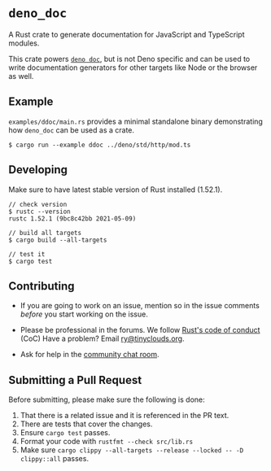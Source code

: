 # `deno_doc`

A Rust crate to generate documentation for JavaScript and TypeScript modules.

This crate powers
[`deno doc`](https://deno.land/manual/tools/documentation_generator), but is not
Deno specific and can be used to write documentation generators for other
targets like Node or the browser as well.

## Example

`examples/ddoc/main.rs` provides a minimal standalone binary demonstrating how `deno_doc` can be used as a crate.

```shell
$ cargo run --example ddoc ../deno/std/http/mod.ts
```

## Developing

Make sure to have latest stable version of Rust installed (1.52.1).

```shell
// check version
$ rustc --version
rustc 1.52.1 (9bc8c42bb 2021-05-09)

// build all targets
$ cargo build --all-targets

// test it
$ cargo test
```

## Contributing

- If you are going to work on an issue, mention so in the issue comments
  _before_ you start working on the issue.

- Please be professional in the forums. We follow
  [Rust's code of conduct](https://www.rust-lang.org/policies/code-of-conduct)
  (CoC) Have a problem? Email ry@tinyclouds.org.

- Ask for help in the [community chat room](https://discord.gg/deno).

## Submitting a Pull Request

Before submitting, please make sure the following is done:

1. That there is a related issue and it is referenced in the PR text.
2. There are tests that cover the changes.
3. Ensure `cargo test` passes.
4. Format your code with `rustfmt --check src/lib.rs`
5. Make sure `cargo clippy --all-targets --release --locked -- -D clippy::all`
   passes.
